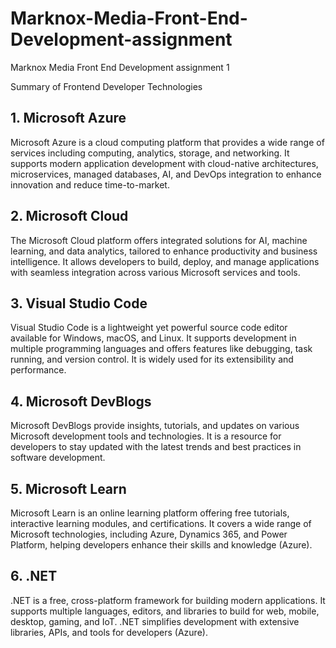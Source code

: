 # Marknox-Media-Front-End-Development-assignment
Marknox Media Front End Development assignment 1



Summary of Frontend Developer Technologies


<h2>1. Microsoft Azure </h2>
Microsoft Azure is a cloud computing platform that provides a wide range of services including computing, analytics, storage, and networking. It supports modern application development with cloud-native architectures, microservices, managed databases, AI, and DevOps integration to enhance innovation and reduce time-to-market​​.

<h2>2. Microsoft Cloud</h2> 
The Microsoft Cloud platform offers integrated solutions for AI, machine learning, and data analytics, tailored to enhance productivity and business intelligence. It allows developers to build, deploy, and manage applications with seamless integration across various Microsoft services and tools​.

<h2>3. Visual Studio Code</h2>
Visual Studio Code is a lightweight yet powerful source code editor available for Windows, macOS, and Linux. It supports development in multiple programming languages and offers features like debugging, task running, and version control. It is widely used for its extensibility and performance​​.

<h2>4. Microsoft DevBlogs</h2>
Microsoft DevBlogs provide insights, tutorials, and updates on various Microsoft development tools and technologies. It is a resource for developers to stay updated with the latest trends and best practices in software development​.

<h2>5. Microsoft Learn </h2>
Microsoft Learn is an online learning platform offering free tutorials, interactive learning modules, and certifications. It covers a wide range of Microsoft technologies, including Azure, Dynamics 365, and Power Platform, helping developers enhance their skills and knowledge​ (Azure)​.

<h2>6. .NET </h2>
.NET is a free, cross-platform framework for building modern applications. It supports multiple languages, editors, and libraries to build for web, mobile, desktop, gaming, and IoT. .NET simplifies development with extensive libraries, APIs, and tools for developers​ (Azure)​.
